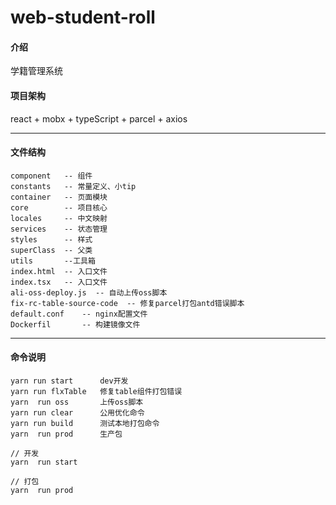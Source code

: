 # web-student-roll

#### 介绍
学籍管理系统



#### 项目架构
react + mobx + typeScript + parcel + axios

------




#### 文件结构
```
component   -- 组件
constants  	-- 常量定义、小tip
container 	-- 页面模块
core 		-- 项目核心
locales 	-- 中文映射
services 	-- 状态管理
styles  	-- 样式
superClass  -- 父类
utils 		--工具箱
index.html 	-- 入口文件
index.tsx   -- 入口文件
ali-oss-deploy.js  -- 自动上传oss脚本
fix-rc-table-source-code  -- 修复parcel打包antd错误脚本
default.conf 	-- nginx配置文件
Dockerfil  		-- 构建镜像文件
```

------



#### 命令说明

```
yarn run start   	dev开发
yarn run flxTable  	修复table组件打包错误
yarn  run oss   	上传oss脚本
yarn run clear   	公用优化命令
yarn run build   	测试本地打包命令
yarn  run prod   	生产包

// 开发
yarn  run start

// 打包
yarn  run prod
```

